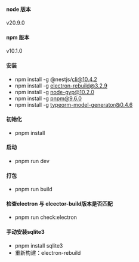#### node 版本
v20.9.0

#### npm 版本
v10.1.0

#### 安装
- npm install -g @nestjs/cli@10.4.2
- npm install -g electron-rebuild@3.2.9
- npm install -g node-gyp@10.2.0
- npm install -g pnpm@9.6.0
- npm install -g typeorm-model-generator@0.4.6

#### 初始化
- pnpm install

#### 启动
- pnpm run dev

#### 打包
- pnpm run build


#### 检查electron 与 elcector-build版本是否匹配
- pnpm run check:electron

#### 手动安装sqlite3
- pnpm install sqlite3
- 重新构建：electron-rebuild
